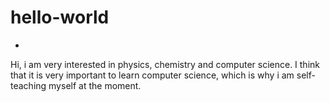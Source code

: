 # hello-world
+
Hi, i am very interested in physics, chemistry and computer science. 
I think that it is very important to learn computer science, which is why i am self-teaching myself at the moment.

